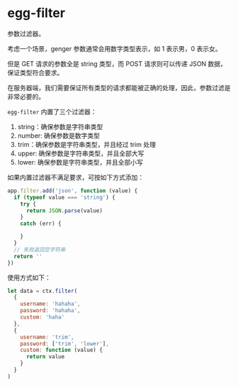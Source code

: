# egg-filter

参数过滤器。

考虑一个场景，genger 参数通常会用数字类型表示，如 1 表示男，0 表示女。

但是 GET 请求的参数全是 string 类型，而 POST 请求则可以传递 JSON 数据，保证类型符合要求。

在服务器端，我们需要保证所有类型的请求都能被正确的处理，因此，参数过滤是非常必要的。

`egg-filter` 内置了三个过滤器：

1. string：确保参数是字符串类型
2. number: 确保参数是数字类型
3. trim：确保参数是字符串类型，并且经过 trim 处理
4. upper: 确保参数是字符串类型，并且全部大写
5. lower: 确保参数是字符串类型，并且全部小写

如果内置过滤器不满足要求，可按如下方式添加：

```js
app.filter.add('json', function (value) {
  if (typeof value === 'string') {
    try {
      return JSON.parse(value)
    }
    catch (err) {

    }
  }
  // 失败返回空字符串
  return ''
})
```

使用方式如下：

```js
let data = ctx.filter(
  {
    username: 'hahaha',
    password: 'hahaha',
    custom: 'haha'
  },
  {
    username: 'trim',
    password: ['trim', 'lower'],
    custom: function (value) {
      return value
    }
  }
)
```
